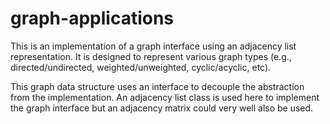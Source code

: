 # graph-applications

This is an implementation of a graph interface using an adjacency list representation.
It is designed to represent various graph types (e.g., directed/undirected, weighted/unweighted, cyclic/acyclic, etc). 

This graph data structure uses an interface to decouple the abstraction from the implementation. An adjacency list class is used here to implement the graph interface but an adjacency matrix could very well also be used.   
